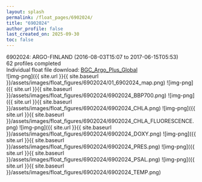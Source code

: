```yaml
---
layout: splash
permalink: /float_pages/6902024/
title: "6902024"
author_profile: false
last_created_on: 2025-09-30
toc: false
---
```

 
6902024: ARGO-FINLAND (2016-08-03T15:07 to 2017-06-15T05:53)\
62 profiles completed\
Individual float file download: [BGC_Argo_Plus_Global](https://ftp.soest.hawaii.edu/bgc_argo_plus/Individual_Floats/outliers_removed/6902024_Sprof_processed.nc)\
![img-png]({{ site.url }}{{ site.baseurl }}/assets/images/float_figures/6902024/01_6902024_map.png)
![img-png]({{ site.url }}{{ site.baseurl }}/assets/images/float_figures/6902024/6902024_BBP700.png)
![img-png]({{ site.url }}{{ site.baseurl }}/assets/images/float_figures/6902024/6902024_CHLA.png)
![img-png]({{ site.url }}{{ site.baseurl }}/assets/images/float_figures/6902024/6902024_CHLA_FLUORESCENCE.png)
![img-png]({{ site.url }}{{ site.baseurl }}/assets/images/float_figures/6902024/6902024_DOXY.png)
![img-png]({{ site.url }}{{ site.baseurl }}/assets/images/float_figures/6902024/6902024_PRES.png)
![img-png]({{ site.url }}{{ site.baseurl }}/assets/images/float_figures/6902024/6902024_PSAL.png)
![img-png]({{ site.url }}{{ site.baseurl }}/assets/images/float_figures/6902024/6902024_TEMP.png)
